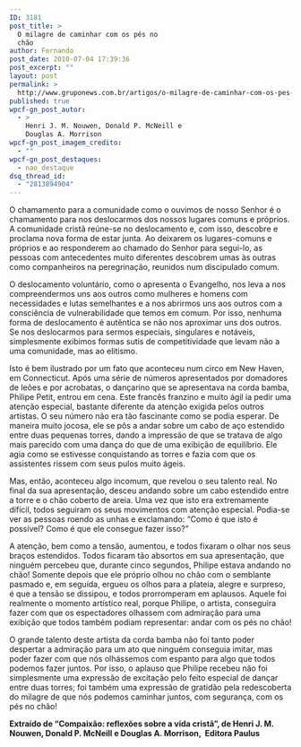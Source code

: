 ```yaml
---
ID: 3181
post_title: >
  O milagre de caminhar com os pés no
  chão
author: Fernando
post_date: 2010-07-04 17:39:36
post_excerpt: ""
layout: post
permalink: >
  http://www.gruponews.com.br/artigos/o-milagre-de-caminhar-com-os-pes-no-chao
published: true
wpcf-gn_post_autor:
  - >
    Henri J. M. Nouwen, Donald P. McNeill e
    Douglas A. Morrison
wpcf-gn_post_imagem_credito:
  - ""
wpcf-gn_post_destaques:
  - nao_destaque
dsq_thread_id:
  - "2813894904"
---
```

O chamamento para a comunidade como o ouvimos de nosso Senhor é o chamamento para nos deslocarmos dos nossos lugares comuns e próprios. A comunidade cristã reúne-se no deslocamento e, com isso, descobre e proclama nova forma de estar junta. Ao deixarem os lugares-comuns e próprios e ao responderem ao chamado do Senhor para segui-lo, as pessoas com antecedentes muito diferentes descobrem umas às outras como companheiros na peregrinação, reunidos num discipulado comum.

O deslocamento voluntário, como o apresenta o Evangelho, nos leva a nos compreendermos uns aos outros como mulheres e homens com necessidades e lutas semelhantes e a nos abrirmos uns aos outros com a consciência de vulnerabilidade que temos em comum. Por isso, nenhuma forma de deslocamento é autêntica se não nos aproximar uns dos outros. Se nos deslocarmos para sermos especiais, singulares e notáveis, simplesmente exibimos formas sutis de competitividade que levam não a uma comunidade, mas ao elitismo.

Isto é bem ilustrado por um fato que aconteceu num circo em New Haven, em Connecticut. Após uma série de números apresentados por domadores de leões e por acrobatas, o dançarino que se apresentava na corda bamba, Philipe Petit, entrou em cena. Este francês franzino e muito ágil ia pedir uma atenção especial, bastante diferente da atenção exigida pelos outros artistas. O seu número não era tão fascinante como se podia esperar. De maneira muito jocosa, ele se pôs a andar sobre um cabo de aço estendido entre duas pequenas torres, dando a impressão de que se tratava de algo mais parecido com uma dança do que de uma exibição de equilíbrio. Ele agia como se estivesse conquistando as torres e fazia com que os assistentes rissem com seus pulos muito ágeis.

Mas, então, aconteceu algo incomum, que revelou o seu talento real. No final da sua apresentação, desceu andando sobre um cabo estendido entre a torre e o chão coberto de areia. Uma vez que isto era extremamente difícil, todos seguiram os seus movimentos com atenção especial. Podia-se ver as pessoas roendo as unhas e exclamando: “Como é que isto é possível? Como é que ele consegue fazer isso?”

A atenção, bem como a tensão, aumentou, e todos fixaram o olhar nos seus braços estendidos. Todos ficaram tão absortos em sua apresentação, que ninguém percebeu que, durante cinco segundos, Philipe estava andando no chão! Somente depois que ele próprio olhou no chão com o semblante pasmado e, em seguida, ergueu os olhos para a plateia, alegre e surpreso, é que a tensão se dissipou, e todos prorromperam em aplausos. Aquele foi realmente o momento artístico real, porque Philipe, o artista, conseguira fazer com que os espectadores olhassem com admiração para uma exibição que todos também podiam representar: andar com os pés no chão!

O grande talento deste artista da corda bamba não foi tanto poder despertar a admiração para um ato que ninguém conseguia imitar, mas poder fazer com que nós olhássemos com espanto para algo que todos podemos fazer juntos. Por isso, o aplauso que Philipe recebeu não foi simplesmente uma expressão de excitação pelo feito especial de dançar entre duas torres; foi também uma expressão de gratidão pela redescoberta do milagre de que nós podemos caminhar juntos, com segurança, com os pés no chão!

<b>Extraído de “Compaixão: reflexões sobre a vida cristã”, de Henri J. M. Nouwen, Donald P. McNeill e Douglas A. Morrison,  Editora Paulus </b>